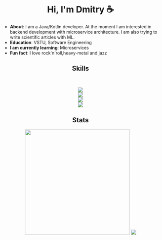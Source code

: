 <h1 align="center"> Hi, I'm Dmitry ☕ </h1>

- **About**: I am a Java/Kotlin developer. At the moment I am interested in backend development with microservice architecture. I am also trying to write scientific articles with ML.
- **Education**: VSTU, Software Engineering
- **I am currently learning**: Microservices
- **Fun fact**: I love rock'n'roll,heavy-metal and jazz

<h2 align="center">Skills</h2>
<br>
<p align="center"> 
  <a href="https://skillicons.dev">
    <img src="https://skillicons.dev/icons?i=kotlin,java,spring,ktor,postgres,redis,kafka,hibernate,aws,gradle&perline=12" />
    <br>
    <img src="https://skillicons.dev/icons?i=python,fastapi,flask,firebase,rabbitmq,html,css,pytorch,sklearn,tensorflow,opencv,anaconda&perline=6" />
    <br> 
    <img src="https://skillicons.dev/icons?i=cpp,c,qt,cmake&perline=10" />
    <br>
    <img src="https://skillicons.dev/icons?i=git,github,githubactions,docker,postman,linux,bash,figma&perline=10" />
  </a>
</p>
<h2 align="center">Stats</h2>
<div align="center">
    <img width=340 src="https://github-readme-stats.vercel.app/api?username=sauce-chili&show_icons=true&count_private=true&theme=transparent" />
    <img src="https://github-readme-stats.vercel.app/api/top-langs/?username=sauce-chili&layout=compact&langs_count=3&theme=transparent" /> 
</div>
</p>
